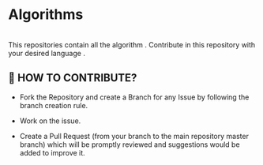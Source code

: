 # Algorithms
<br>
This repositories contain all the algorithm .
Contribute in this repository with your desired language . 

## 🤝 HOW TO CONTRIBUTE?
- Fork the Repository and create a Branch for any Issue by following the branch creation rule.

- Work on the issue.

- Create a Pull Request (from your branch to the main repository master branch) which will be promptly reviewed and suggestions would be added to improve it.





